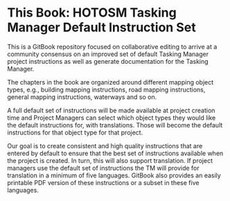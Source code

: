 # **This Book: HOTOSM Tasking Manager Default Instruction Set**

This is a GitBook repository focused on collaborative editing to arrive at a community consensus on an improved set of default Tasking Manager project instructions as well as generate documentation for the  Tasking Manager.

The chapters in the book are organized around different mapping object types, e.g., building mapping instructions, road mapping instructions, general mapping instructions, waterways and so on.

A full default set of instructions will be made available at project creation time and Project Managers can select which object types they would like the default instructions for, with translations. Those will become the default instructions for that object type for that project. 

Our goal is to create consistent and high quality instructions that are entered by default to ensure that the best set of instructions available when the project is created. In turn, this will also support translation. If project managers use the default set of instructions the TM will provide for translation in a minimum of five languages. GitBook also provides an easily printable PDF version of these instructions or a subset in these five languages.